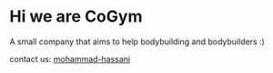 # Hi we are CoGym
A small company that aims to help bodybuilding and bodybuilders :)

contact us: [mohammad-hassani](https://hasani.id.ir)
